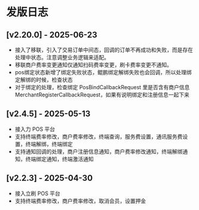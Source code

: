 # 发版日志

## [v2.20.0] - 2025-06-23

- 接入了移联，引入了交易订单中间态，回调的订单不再成功和失败，而是存在处理中状态。注意调整业务逻辑来适配。
- 移联商户费率变更通知仅通知扫码费率变更，刷卡费率变更不通知。
- pos绑定状态新增了绑定失败状态，鲲鹏绑定解绑失败也会回调，所以处理绑定解绑的时候，检查状态
- 对于绑定的处理，检查绑定 PosBindCallbackRequest 里是否含有商户信息 MerchantRegisterCallbackRequest，如果有说明绑定和注册信息一起下来

## [v2.4.5] - 2025-05-13

- 接入力 POS 平台
- 支持终端费率修改，商户费率修改，终端查询，服务费设置，通讯服务费设置，终端解绑，终端绑定
- 支持通知回调的处理，商户注册信息通知，商户费率修改通知，终端解绑通知，终端绑定通知，终端激活通知

## [v2.2.3] - 2025-04-30

- 接入立刷 POS 平台
- 支持终端费率修改，商户费率修改，取消会员，设置押金